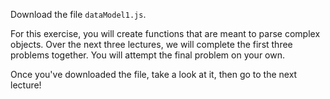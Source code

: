 Download the file `dataModel1.js`.

For this exercise, you will create functions that are meant to parse complex objects. Over the next three lectures, we will complete the first three problems together.  You will attempt the final problem on your own.

Once you've downloaded the file, take a look at it, then go to the next lecture!
